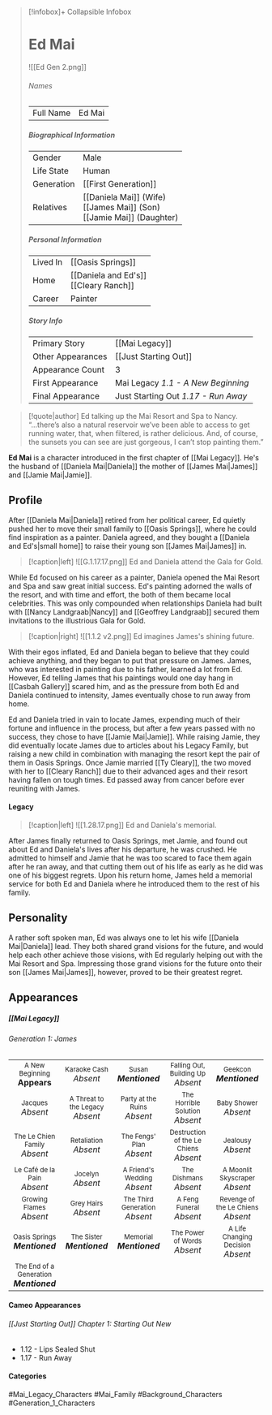 > [!infobox]+ Collapsible Infobox
> # Ed Mai
> ![[Ed Gen 2.png]] 
> ###### Names 
> |  |  | 
> | ---- | ---- | 
> | Full Name | Ed Mai | 
>
> ##### Biographical Information
> |  |  | 
> | ---- | ---- | 
> | Gender | Male | 
> | Life State | Human |
> | Generation | [[First Generation]] |
> | Relatives | [[Daniela Mai]] (Wife)<br>[[James Mai]] (Son)<br>[[Jamie Mai]] (Daughter)
> 
> ##### Personal Information
> |  |  | 
> | ---- | ---- | 
> | Lived In |[[Oasis Springs]]| 
> | Home |[[Daniela and Ed's]]<br>[[Cleary Ranch]]| 
> | Career | Painter | 
> 
> ##### Story Info
> |  |  | 
> | ---- | ---- | 
> | Primary Story | [[Mai Legacy]] | 
> | Other Appearances | [[Just Starting Out]] | 
> | Appearance Count | 3 | 
> | First Appearance | Mai Legacy *1.1 - A New Beginning*
> | Final Appearance | Just Starting Out *1.17 - Run Away*

> [!quote|author] Ed talking up the Mai Resort and Spa to Nancy.
> “...there’s also a natural reservoir we’ve been able to access to get running water, that, when filtered, is rather delicious. And, of course, the sunsets you can see are just gorgeous, I can’t stop painting them.”

**Ed Mai** is a character introduced in the first chapter of [[Mai Legacy]]. He's the husband of [[Daniela Mai|Daniela]] the mother of [[James Mai|James]] and [[Jamie Mai|Jamie]].

## Profile
After [[Daniela Mai|Daniela]] retired from her political career, Ed quietly pushed her to move their small family to [[Oasis Springs]], where he could find inspiration as a painter. Daniela agreed, and they bought a [[Daniela and Ed's|small home]] to raise their young son [[James Mai|James]] in.

> [!caption|left]
> ![[G.1.17.17.png]] 
> Ed and Daniela attend the Gala for Gold.

While Ed focused on his career as a painter, Daniela opened the Mai Resort and Spa and saw great initial success. Ed's painting adorned the walls of the resort, and with time and effort, the both of them became local celebrities. This was only compounded when relationships Daniela had built with [[Nancy Landgraab|Nancy]] and [[Geoffrey Landgraab]] secured them invitations to the illustrious Gala for Gold.

> [!caption|right]
> ![[1.1.2 v2.png]] 
> Ed imagines James's shining future.

With their egos inflated, Ed and Daniela began to believe that they could achieve anything, and they began to put that pressure on James. James, who was interested in painting due to his father, learned a lot from Ed. However, Ed telling James that his paintings would one day hang in [[Casbah Gallery]] scared him, and as the pressure from both Ed and Daniela continued to intensity, James eventually chose to run away from home.

Ed and Daniela tried in vain to locate James, expending much of their fortune and influence in the process, but after a few years passed with no success, they chose to have [[Jamie Mai|Jamie]]. While raising Jamie, they did eventually locate James due to articles about his Legacy Family, but raising a new child in combination with managing the resort kept the pair of them in Oasis Springs. Once Jamie married [[Ty Cleary]], the two moved with her to [[Cleary Ranch]] due to their advanced ages and their resort having fallen on tough times. Ed passed away from cancer before ever reuniting with James.

#### Legacy
> [!caption|left]
> ![[1.28.17.png]] 
> Ed and Daniela's memorial.

After James finally returned to Oasis Springs, met Jamie, and found out about Ed and Daniela's lives after his departure, he was crushed. He admitted to himself and Jamie that he was too scared to face them again after he ran away, and that cutting them out of his life as early as he did was one of his biggest regrets. Upon his return home, James held a memorial service for both Ed and Daniela where he introduced them to the rest of his family.

## Personality
A rather soft spoken man, Ed was always one to let his wife [[Daniela Mai|Daniela]] lead. They both shared grand visions for the future, and would help each other achieve those visions, with Ed regularly helping out with the Mai Resort and Spa. Impressing those grand visions for the future onto their son [[James Mai|James]], however, proved to be their greatest regret.

## Appearances
##### [[Mai Legacy]]
###### Generation 1: James
|                                                                       |     |     |     |     |
| --------------------------------------------------------------------- | --- | --- | --- | --- |
| <center><font size=2>A New Beginning<br><font size=3>**Appears**  | <center><font size=2>Karaoke Cash<br><font size=3>*Absent* | <center><font size=2>Susan<br><font size=3>***Mentioned***| <center><font size=2>Falling Out, Building Up<br><font size=3>*Absent*| <center><font size=2>Geekcon<br><font size=3>***Mentioned*** |
| <center><font size=2>Jacques<br><font size=3>*Absent*  | <center><font size=2>A Threat to the Legacy<br><font size=3>*Absent* | <center><font size=2>Party at the Ruins<br><font size=3>*Absent* | <center><font size=2>The Horrible Solution<br><font size=3>*Absent*| <center><font size=2>Baby Shower<br><font size=3>*Absent*|
| <center><font size=2>The Le Chien Family<br><font size=3>*Absent*  | <center><font size=2>Retaliation<br><font size=3>*Absent*| <center><font size=2>The Fengs' Plan<br><font size=3>*Absent* | <center><font size=2>Destruction of the Le Chiens<br><font size=3>*Absent*| <center><font size=2>Jealousy<br><font size=3>*Absent* |
| <center><font size=2>Le Café de la Pain<br><font size=3>*Absent*  | <center><font size=2>Jocelyn<br><font size=3>*Absent* | <center><font size=2>A Friend's Wedding<br><font size=3>*Absent* | <center><font size=2>The Dishmans<br><font size=3>*Absent* | <center><font size=2>A Moonlit Skyscraper<br><font size=3>*Absent* |
| <center><font size=2>Growing Flames<br><font size=3>*Absent* | <center><font size=2>Grey Hairs<br><font size=3>*Absent*  | <center><font size=2>The Third Generation<br><font size=3>*Absent* | <center><font size=2>A Feng Funeral<br><font size=3>*Absent* | <center><font size=2>Revenge of the Le Chiens<br><font size=3>*Absent*|
| <center><font size=2>Oasis Springs<br><font size=3>***Mentioned*** | <center><font size=2>The Sister<br><font size=3>***Mentioned***| <center><font size=2>Memorial<br><font size=3>***Mentioned*** | <center><font size=2>The Power of Words<br><font size=3>*Absent*| <center><font size=2>A Life Changing Decision<br><font size=3>*Absent* |
| <center><font size=2>The End of a Generation<br><font size=3>***Mentioned***  |

#### Cameo Appearances
###### [[Just Starting Out]] Chapter 1: Starting Out New
- 1.12 - Lips Sealed Shut
- 1.17 - Run Away

#### Categories
#Mai_Legacy_Characters #Mai_Family #Background_Characters #Generation_1_Characters